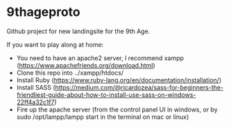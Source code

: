 # 9thageproto
Github project for new landingsite for the 9th Age.

If you want to play along at home:
* You need to have an apache2 server, I recommend xampp (https://www.apachefriends.org/download.html)
* Clone this repo into ../xampp/htdocs/
* Install Ruby (https://www.ruby-lang.org/en/documentation/installation/)
* Install SASS (https://medium.com/@ricardozea/sass-for-beginners-the-friendliest-guide-about-how-to-install-use-sass-on-windows-22ff4a32c1f7)
* Fire up the apache server (from the control panel UI in windows, or by sudo /opt/lampp/lampp start in the terminal on mac or linux)
